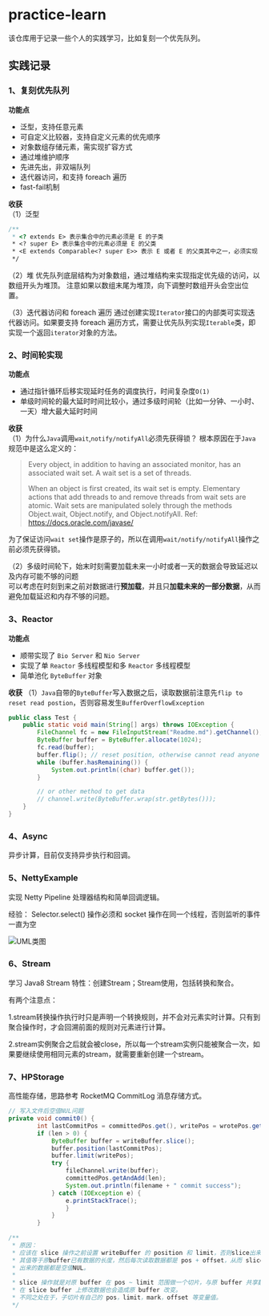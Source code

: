 # practice-learn

该仓库用于记录一些个人的实践学习，比如复刻一个优先队列。

## 实践记录

### 1、复刻优先队列

**功能点**

- 泛型，支持任意元素
- 可自定义比较器，支持自定义元素的优先顺序
- 对象数组存储元素，需实现扩容方式
- 通过堆维护顺序
- 先进先出，非双端队列
- 迭代器访问，和支持 foreach 遍历
- fast-fail机制

**收获**  
（1）泛型

```java
/**
 * <? extends E> 表示集合中的元素必须是 E 的子类
 * <? super E> 表示集合中的元素必须是 E 的父类
 * <E extends Comparable<? super E>> 表示 E 或者 E 的父类其中之一，必须实现 comparable 接口
 */
```

（2）堆 优先队列底层结构为对象数组，通过堆结构来实现指定优先级的访问，以数组开头为堆顶。 注意如果以数组末尾为堆顶，向下调整时数组开头会空出位置。

（3）迭代器访问和 foreach 遍历 通过创建实现`Iterator`接口的内部类可实现迭代器访问。如果要支持 foreach 遍历方式，需要让优先队列实现`Iterable`类，即实现一个返回`iterator`对象的方法。

### 2、时间轮实现

**功能点**

- 通过指针循环后移实现延时任务的调度执行，时间复杂度`O(1)`
- 单级时间轮的最大延时时间比较小，通过多级时间轮（比如一分钟、一小时、一天）增大最大延时时间

**收获**  
（1）为什么`Java`调用`wait`,`notify/notifyAll`必须先获得锁？ 根本原因在于`Java`规范中是这么定义的：

> Every object, in addition to having an associated monitor, has an associated wait set. A wait set is a set of threads.
>
> When an object is first created, its wait set is empty. Elementary actions that add threads to and remove threads from wait sets are atomic. Wait sets are manipulated solely through the methods Object.wait, Object.notify, and Object.notifyAll. Ref: https://docs.oracle.com/javase/
>

为了保证访问`wait set`操作是原子的，所以在调用`wait/notify/notifyAll`操作之前必须先获得锁。

（2）多级时间轮下，始末时刻需要加载未来一小时或者一天的数据会导致延迟以及内存可能不够的问题   
可以考虑在时刻到来之前对数据进行**预加载**，并且只**加载未来的一部分数据**，从而避免加载延迟和内存不够的问题。

### 3、Reactor

**功能点**

- 顺带实现了 `Bio Server` 和 `Nio Server`
- 实现了单 `Reactor` 多线程模型和多 `Reactor` 多线程模型
- 简单池化 `ByteBuffer` 对象

**收获**
（1）`Java`自带的`ByteBuffer`写入数据之后，读取数据前注意先`flip to reset read postion`，否则容易发生`BufferOverflowException`

```java
public class Test {
    public static void main(String[] args) throws IOException {
        FileChannel fc = new FileInputStream("Readme.md").getChannel();
        ByteBuffer buffer = ByteBuffer.allocate(1024);
        fc.read(buffer);
        buffer.flip(); // reset position, otherwise cannot read anyone
        while (buffer.hasRemaining()) {
            System.out.println((char) buffer.get());
        }

        // or other method to get data
        // channel.write(ByteBuffer.wrap(str.getBytes()));
    }
}
```

### 4、Async

异步计算，目前仅支持异步执行和回调。

### 5、NettyExample

实现 Netty Pipeline 处理器结构和简单回调逻辑。

经验： Selector.select() 操作必须和 socket 操作在同一个线程，否则监听的事件一直为空

![UML类图](https://z3.ax1x.com/2021/11/05/IumEQI.png)

### 6、Stream

学习 Java8 Stream 特性：创建Stream；Stream使用，包括转换和聚合。

有两个注意点：

1.stream转换操作执行时只是声明一个转换规则，并不会对元素实时计算。只有到聚合操作时，才会回溯前面的规则对元素进行计算。

2.stream实例聚合之后就会被close，所以每一个stream实例只能被聚合一次，如果要继续使用相同元素的stream，就需要重新创建一个stream。

### 7、HPStorage

高性能存储，思路参考 RocketMQ CommitLog 消息存储方式。

```java
// 写入文件后空值NUL问题
private void commit0() {
        int lastCommitPos = committedPos.get(), writePos = wrotePos.get(), len = writePos - lastCommitPos;
        if (len > 0) {
            ByteBuffer buffer = writeBuffer.slice();
            buffer.position(lastCommitPos);
            buffer.limit(writePos);
            try {
                fileChannel.write(buffer);
                committedPos.getAndAdd(len);
                System.out.println(filename + " commit success");
            } catch (IOException e) {
                e.printStackTrace();
                }
            }
        }
        
/**
 * 原因：
 * 应该在 slice 操作之前设置 writeBuffer 的 position 和 limit，否则slice出来的buffer不为0，
 * 其值等于原buffer已有数据的长度，然后每次读取数据都是 pos + offset，从而 slice buffer 读取
 * 出来的数据都是空值NUL。
 * 
 * slice 操作就是对原 buffer 在 pos ~ limit 范围做一个切片，与原 buffer 共享数据，
 * 在 slice buffer 上修改数据也会造成原 buffer 改变。
 * 不同之处在于，子切片有自己的 pos，limit，mark，offset 等变量值。
 */
```